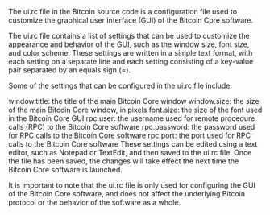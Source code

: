 The ui.rc file in the Bitcoin source code is a configuration file used to customize the graphical user interface (GUI) of the Bitcoin Core software.

The ui.rc file contains a list of settings that can be used to customize the appearance and behavior of the GUI, such as the window size, font size, and color scheme. These settings are written in a simple text format, with each setting on a separate line and each setting consisting of a key-value pair separated by an equals sign (=).

Some of the settings that can be configured in the ui.rc file include:

window.title: the title of the main Bitcoin Core window
window.size: the size of the main Bitcoin Core window, in pixels
font.size: the size of the font used in the Bitcoin Core GUI
rpc.user: the username used for remote procedure calls (RPC) to the Bitcoin Core software
rpc.password: the password used for RPC calls to the Bitcoin Core software
rpc.port: the port used for RPC calls to the Bitcoin Core software
These settings can be edited using a text editor, such as Notepad or TextEdit, and then saved to the ui.rc file. Once the file has been saved, the changes will take effect the next time the Bitcoin Core software is launched.

It is important to note that the ui.rc file is only used for configuring the GUI of the Bitcoin Core software, and does not affect the underlying Bitcoin protocol or the behavior of the software as a whole.
